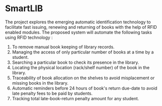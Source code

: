# SmartLIB
The project explores the emerging automatic identification technology to facilitate fast issuing, renewing and returning of books with the help of RFID enabled modules. The proposed system will automate the following tasks using RFID technology :

1. To remove manual book keeping of library records. 
2. Managing the access of only particular number of books at a time by a student.
3. Searching a particular book to check its presence in the library.
4. Locating the physical location (rack/shelf number) of the book in the library.
5. Traceability of book allocation on the shelves to avoid misplacement or missing books in the library.
6. Automatic reminders before 24 hours of book's return due-date to avoid late penalty fees to be paid by students.
7. Tracking total late-book-return penalty amount for any student.
